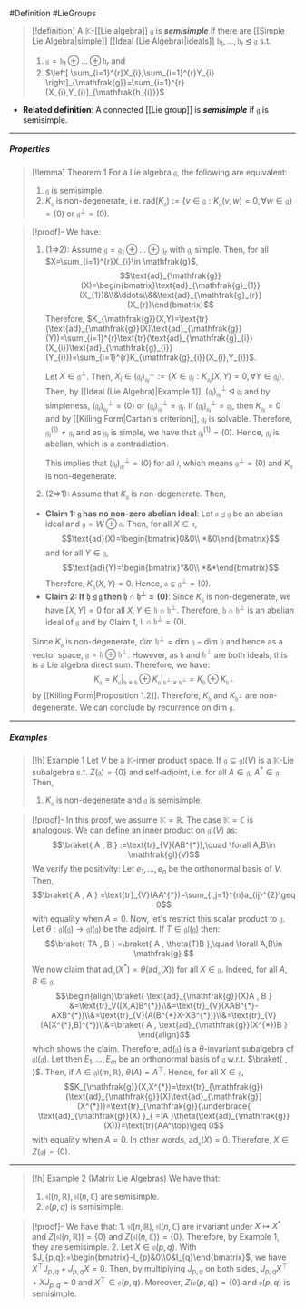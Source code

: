 #Definition #LieGroups 

> [!definition]
> A $\mathbb{K}$-[[Lie algebra]] $\mathfrak{g}$ is ***semisimple*** if there are [[Simple Lie Algebra|simple]] [[Ideal (Lie Algebra)|ideals]] $\mathfrak{h}_{1},\dots,\mathfrak{h}_{r}\unlhd \mathfrak{g}$ s.t. 
> 1. $\mathfrak{g}=\mathfrak{h}_{1}\oplus\dots \oplus \mathfrak{h}_{r}$ and 
> 2. $\left[ \sum_{i=1}^{r}X_{i},\sum_{i=1}^{r}Y_{i} \right]_{\mathfrak{g}}=\sum_{i=1}^{r}[X_{i},Y_{i}]_{\mathfrak{h_{i}}}$
- **Related definition**: A connected [[Lie group]] is ***semisimple*** if $\mathfrak{g}$ is semisimple.
---
##### Properties
> [!lemma] Theorem 1
> For a Lie algebra $\mathfrak{g}$, the following are equivalent:
> 1. $\mathfrak{g}$ is semisimple.
> 2. $K_{\mathfrak{g}}$ is non-degenerate, i.e. $\text{rad}(K_{\mathfrak{g}}):=\{ v\in \mathfrak{g}:K_{\mathfrak{g}}(v,w)=0, \forall w\in \mathfrak{g} \}=(0)$ or $\mathfrak{g}^{\bot}=(0)$.

> [!proof]-
> We have:
> 1. (1=>2): Assume $\mathfrak{g}=\mathfrak{g}_{1}\oplus\dots \oplus \mathfrak{g}_{r}$ with $\mathfrak{g}_{i}$ simple. Then, for all $X=\sum_{i=1}^{r}X_{i}\in \mathfrak{g}$, $$\text{ad}_{\mathfrak{g}}(X)=\begin{bmatrix}\text{ad}_{\mathfrak{g}_{1}}(X_{1})&\\&\ddots\\&&\text{ad}_{\mathfrak{g}_{r}}(X_{r})\end{bmatrix}$$Therefore, $K_{\mathfrak{g}}(X,Y)=\text{tr}(\text{ad}_{\mathfrak{g}}(X)\text{ad}_{\mathfrak{g}}(Y))=\sum_{i=1}^{r}\text{tr}(\text{ad}_{\mathfrak{g}_{i}}(X_{i})\text{ad}_{\mathfrak{g}_{i}}(Y_{i}))=\sum_{i=1}^{r}K_{\mathfrak{g}_{i}}(X_{i},Y_{i})$.
>    
>    Let $X\in \mathfrak{g}^{\bot}$. Then, $X_{i}\in (\mathfrak{g}_{i})^{\bot}_{\mathfrak{g}_{i}}:=\{ X\in \mathfrak{g}_{i}:K_{\mathfrak{g}_{i}}(X,Y)=0,\forall Y\in \mathfrak{g}_{i} \}$. Then, by [[Ideal (Lie Algebra)|Example 1]], $(\mathfrak{g}_{i})^{\bot}_{\mathfrak{g}_{i}}\unlhd \mathfrak{g}_{i}$ and by simpleness, $(\mathfrak{g}_{i})^{\bot}_{\mathfrak{g}_{i}}=(0)$ or $(\mathfrak{g}_{i})^{\bot}_{\mathfrak{g}_{i}}=\mathfrak{g}_{i}$. If $(\mathfrak{g}_{i})^{\bot}_{\mathfrak{g}_{i}}=\mathfrak{g}_{i}$, then $K_{\mathfrak{g}_{i}}=0$ and by [[Killing Form|Cartan's criterion]], $\mathfrak{g}_{i}$ is solvable. Therefore, $\mathfrak{g}_{i}^{(1)}\neq \mathfrak{g}_{i}$ and as $\mathfrak{g}_{i}$ is simple, we have that $\mathfrak{g}_{i}^{(1)}=(0)$. Hence, $\mathfrak{g}_{i}$ is abelian, which is a contradiction. 
>    
>    This implies that $(\mathfrak{g}_{i})^{\bot}_{\mathfrak{g}_{i}}=(0)$ for all $i$, which means $\mathfrak{g}^{\bot}=(0)$ and $K_{\mathfrak{g}}$ is non-degenerate. 
> 2. (2=>1): Assume that $K_{\mathfrak{g}}$ is non-degenerate. Then, 
> 	- **Claim 1: $\mathfrak{g}$ has no non-zero abelian ideal**: 
> 	  Let $\mathfrak{a}\unlhd \mathfrak{g}$ be an abelian ideal and $\mathfrak{g}=W\oplus \mathfrak{a}$. Then, for all $X\in \mathfrak{a}$, $$\text{ad}(X)=\begin{bmatrix}0&0\\ *&0\end{bmatrix}$$and for all $Y\in \mathfrak{g}$, $$\text{ad}(Y)=\begin{bmatrix}*&0\\ *&*\end{bmatrix}$$Therefore, $K_{\mathfrak{g}}(X,Y)=0$. Hence, $\mathfrak{a}\subseteq \mathfrak{g}^{\bot}=(0)$.
> 	- **Claim 2: If $\mathfrak{h}\unlhd \mathfrak{g}$ then $\mathfrak{h}\cap \mathfrak{h}^{\bot}=(0)$**:
> 	  Since $K_{\mathfrak{g}}$ is non-degenerate, we have $[X,Y]=0$ for all $X,Y\in \mathfrak{h}\cap \mathfrak{h}^{\bot}$. Therefore, $\mathfrak{h}\cap \mathfrak{h}^{\bot}$ is an abelian ideal of $\mathfrak{g}$ and by Claim 1, $\mathfrak{h}\cap \mathfrak{h}^{\bot}=(0)$.
> 	
> 	Since $K_{\mathfrak{g}}$ is non-degenerate, $\text{dim }\mathfrak{h}^{\bot}=\text{dim }\mathfrak{g}-\text{dim }\mathfrak{h}$ and hence as a vector space, $\mathfrak{g}=\mathfrak{h}\oplus \mathfrak{h}^{\bot}$. However, as $\mathfrak{h}$ and $\mathfrak{h}^{\bot}$ are both ideals, this is a Lie algebra direct sum. Therefore, we have: $$K_{\mathfrak{g}}=K_{\mathfrak{g}}|_{{\mathfrak{h}\times \mathfrak{h}}}\oplus K_{\mathfrak{g}}|_{{\mathfrak{h^{\bot}}\times \mathfrak{h^{\bot}}}}=K_{\mathfrak{h}}\oplus K_{\mathfrak{h}^{\bot}}$$by [[Killing Form|Proposition 1.2]]. Therefore, $K_{\mathfrak{h}}$ and $K_{\mathfrak{h}^{\bot}}$ are non-degenerate. We can conclude by recurrence on $\text{dim }\mathfrak{g}$.
---
##### Examples
> [!h] Example 1
> Let $V$ be a $\mathbb{K}$-inner product space. If $\mathfrak{g}\subseteq \mathfrak{gl}(V)$ is a $\mathbb{K}$-Lie subalgebra s.t. $Z(\mathfrak{g})=\{ 0 \}$ and self-adjoint, i.e. for all $A\in \mathfrak{g}$, $A^{*}\in \mathfrak{g}$. Then, 
> 1. $K_{\mathfrak{g}}$ is non-degenerate and $\mathfrak{g}$ is semisimple.

> [!proof]-
> In this proof, we assume $\mathbb{K}=\mathbb{R}$. The case $\mathbb{K}=\mathbb{C}$ is analogous. We can define an inner product on $\mathfrak{gl}(V)$ as: $$\braket{ A , B } :=\text{tr}_{V}(AB^{*}),\quad \forall A,B\in \mathfrak{gl}(V)$$We verify the positivity: Let $e_{1},\dots,e_{n}$ be the orthonormal basis of $V$. Then, $$\braket{ A , A } =\text{tr}_{V}(AA^{*})=\sum_{i,j=1}^{n}a_{ij}^{2}\geq 0$$with equality when $A=0$. Now, let's restrict this scalar product to $\mathfrak{g}$. Let $\theta:\mathfrak{gl}(\mathfrak{g})\to \mathfrak{gl}(\mathfrak{g})$ be the adjoint. If $T\in \mathfrak{gl}(\mathfrak{g})$ then: $$\braket{ TA , B } =\braket{ A , \theta(T)B },\quad \forall A,B\in \mathfrak{g} $$We now claim that $\text{ad}_{\mathfrak{g}}(X^{*})=\theta(\text{ad}_{\mathfrak{g}}(X))$ for all $X\in \mathfrak{g}$. Indeed, for all $A,B\in \mathfrak{g}$, $$\begin{align}\braket{ \text{ad}_{\mathfrak{g}}(X)A , B } &=\text{tr}_V([X,A]B^{*})\\&=\text{tr}_{V}(XAB^{*}-AXB^{*})\\&=\text{tr}_{V}(A(B^{*}X-XB^{*}))\\&=\text{tr}_{V}(A[X^{*},B]^{*})\\&=\braket{ A , \text{ad}_{\mathfrak{g}}(X^{*})B } \end{align}$$which shows the claim. Therefore, $\text{ad}(\mathfrak{g})$ is a $\theta$-invariant subalgebra of $\mathfrak{gl}(\mathfrak{g})$. Let then $E_{1},\dots,E_{m}$ be an orthonormal basis of $\mathfrak{g}$ w.r.t. $\braket{  ,  }$. Then, if $A\in \mathfrak{gl}(m,\mathbb{R})$, $\theta(A)=A^\top$. Hence, for all $X\in \mathfrak{g}$, $$K_{\mathfrak{g}}(X,X^{*})=\text{tr}_{\mathfrak{g}}(\text{ad}_{\mathfrak{g}}(X)\text{ad}_{\mathfrak{g}}(X^{*}))=\text{tr}_{\mathfrak{g}}(\underbrace{ \text{ad}_{\mathfrak{g}}(X) }_{ =:A }\theta(\text{ad}_{\mathfrak{g}}(X)))=\text{tr}(AA^\top)\geq 0$$ with equality when $A=0$. In other words, $\text{ad}_{\mathfrak{g}}(X)=0$. Therefore, $X\in Z(\mathfrak{g})=(0)$.
---
> [!h] Example 2 (Matrix Lie Algebras)
> We have that:
> 1. $\mathfrak{sl}(n,\mathbb{R}), \mathfrak{sl}(n,\mathbb{C})$ are semisimple.
> 2. $\mathfrak{o}(p,q)$ is semisimple.

> [!proof]-
> We have that:
> 1. 
> $\mathfrak{sl}(n,\mathbb{R}),\mathfrak{sl}(n,\mathbb{C})$ are invariant under $X\mapsto X^{*}$ and $Z(\mathfrak{sl}(n,\mathbb{R}))=\{ 0 \}$ and $Z(\mathfrak{sl}(n,\mathbb{C}))=\{ 0 \}$. Therefore, by Example 1, they are semisimple.
> 2. Let $X\in \mathfrak{o}(p,q)$. With $J_{p,q}:=\begin{bmatrix}-I_{p}&0\\0&I_{q}\end{bmatrix}$, we have $X^\top J_{p,q}+J_{p,q}X=0$. Then, by multiplying $J_{p,q}$ on both sides, $J_{p,q}X^\top+XJ_{p,q}=0$ and $X^\top\in \mathfrak{o}(p,q)$. Moreover, $Z(\mathfrak{o}(p,q))=\{ 0 \}$ and $\mathfrak{o}(p,q)$ is semisimple.